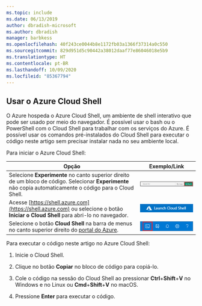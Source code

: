 ```yaml
---
ms.topic: include
ms.date: 06/13/2019
author: dbradish-microsoft
ms.author: dbradish
manager: barbkess
ms.openlocfilehash: 40f243ce0044b8e1172fb03a1366f37314a0c550
ms.sourcegitcommit: 829d951d5c90442a38012daaf77e86046018e5b9
ms.translationtype: HT
ms.contentlocale: pt-BR
ms.lasthandoff: 10/09/2020
ms.locfileid: "85367794"
---
```

## <a name="use-azure-cloud-shell"></a>Usar o Azure Cloud Shell

O Azure hospeda o Azure Cloud Shell, um ambiente de shell interativo que pode ser usado por meio do navegador. É possível usar o bash ou o PowerShell com o Cloud Shell para trabalhar com os serviços do Azure. É possível usar os comandos pré-instalados do Cloud Shell para executar o código neste artigo sem precisar instalar nada no seu ambiente local.

Para iniciar o Azure Cloud Shell:

| Opção | Exemplo/Link |
|-----------------------------------------------|---|
| Selecione **Experimente** no canto superior direito de um bloco de código. Selecionar **Experimente** não copia automaticamente o código para o Cloud Shell. | ![Exemplo de “Experimente” no Azure Cloud Shell](./media/cloud-shell-try-it/hdi-azure-cli-try-it.png) |
| Acesse [https://shell.azure.com](https://shell.azure.com) ou selecione o botão **Iniciar o Cloud Shell** para abri-lo no navegador. | [![Inicie o Cloud Shell em uma nova janela](media/cloud-shell-try-it/hdi-launch-cloud-shell.png)](https://shell.azure.com) |
| Selecione o botão **Cloud Shell** na barra de menus no canto superior direito do [portal do Azure](https://portal.azure.com). | ![Botão Cloud Shell no portal do Azure](./media/cloud-shell-try-it/hdi-cloud-shell-menu.png) |

Para executar o código neste artigo no Azure Cloud Shell:

1. Inicie o Cloud Shell.

1. Clique no botão **Copiar** no bloco de código para copiá-lo.

1. Cole o código na sessão do Cloud Shell ao pressionar **Ctrl**+**Shift**+**V** no Windows e no Linux ou **Cmd**+**Shift**+**V** no macOS.

1. Pressione **Enter** para executar o código.
